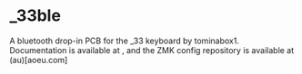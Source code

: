 # _33ble
A bluetooth drop-in PCB for the _33 keyboard by tominabox1. Documentation is available at , and the ZMK config repository is available at (au)[aoeu.com]

